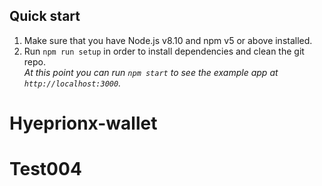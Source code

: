 ## Quick start

1.  Make sure that you have Node.js v8.10 and npm v5 or above installed.
2.  Run `npm run setup` in order to install dependencies and clean the git repo.<br />
    _At this point you can run `npm start` to see the example app at `http://localhost:3000`._
# Hyeprionx-wallet
# Test004
